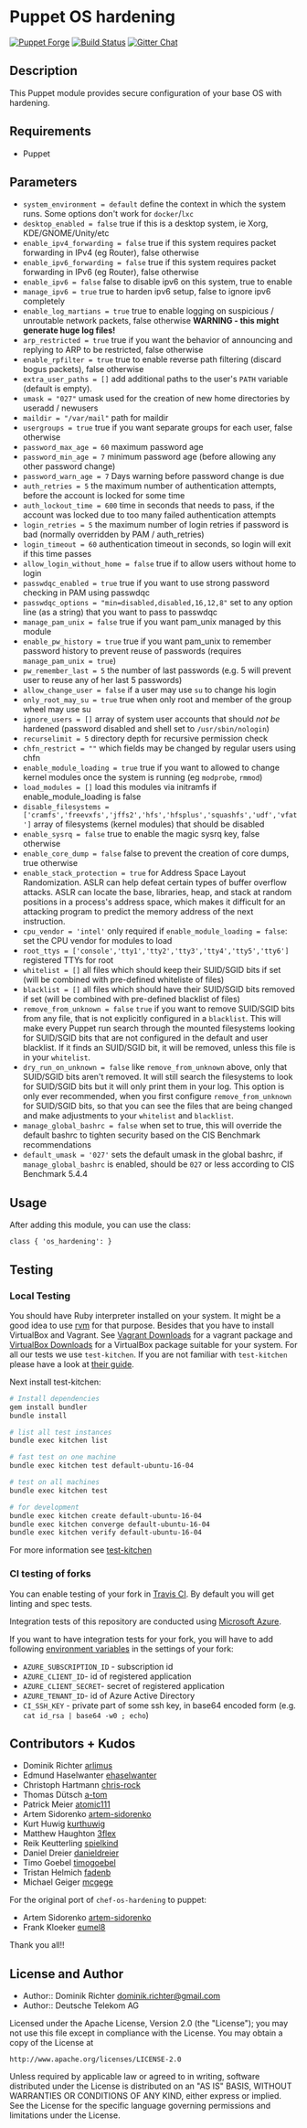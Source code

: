 # Puppet OS hardening

[![Puppet Forge](https://img.shields.io/puppetforge/dt/hardening/os_hardening.svg)][1]
[![Build Status](https://travis-ci.org/dev-sec/puppet-os-hardening.svg?branch=master)][2]
[![Gitter Chat](https://badges.gitter.im/Join%20Chat.svg)][3]

## Description

This Puppet module provides secure configuration of your base OS with hardening.

## Requirements

* Puppet

## Parameters

* `system_environment = default`
  define the context in which the system runs. Some options don't work for `docker`/`lxc`
* `desktop_enabled = false`
  true if this is a desktop system, ie Xorg, KDE/GNOME/Unity/etc
* `enable_ipv4_forwarding = false`
  true if this system requires packet forwarding in IPv4 (eg Router), false otherwise
* `enable_ipv6_forwarding = false`
  true if this system requires packet forwarding in IPv6 (eg Router), false otherwise
* `enable_ipv6 = false`
  false to disable ipv6 on this system, true to enable
* `manage_ipv6 = true`
  true to harden ipv6 setup, false to ignore ipv6 completely
* `enable_log_martians = true`
  true to enable logging on suspicious / unroutable network packets, false otherwise **WARNING - this might generate huge log files!**
* `arp_restricted = true`
  true if you want the behavior of announcing and replying to ARP to be restricted, false otherwise
* `enable_rpfilter = true`
  true to enable reverse path filtering (discard bogus packets), false otherwise
* `extra_user_paths = []`
  add additional paths to the user's `PATH` variable (default is empty).
* `umask = "027"`
  umask used for the creation of new home directories by useradd / newusers
* `maildir = "/var/mail"`
  path for maildir
* `usergroups = true`
  true if you want separate groups for each user, false otherwise
* `password_max_age = 60`
  maximum password age
* `password_min_age = 7`
  minimum password age (before allowing any other password change)
* `password_warn_age = 7`
  Days warning before password change is due
* `auth_retries = 5`
  the maximum number of authentication attempts, before the account is locked for some time
* `auth_lockout_time = 600`
  time in seconds that needs to pass, if the account was locked due to too many failed authentication attempts
* `login_retries = 5`
  the maximum number of login retries if password is bad (normally overridden by PAM / auth_retries)
* `login_timeout = 60`
  authentication timeout in seconds, so login will exit if this time passes
* `allow_login_without_home = false`
  true if to allow users without home to login
* `passwdqc_enabled = true`
  true if you want to use strong password checking in PAM using passwdqc
* `passwdqc_options = "min=disabled,disabled,16,12,8"`
  set to any option line (as a string) that you want to pass to passwdqc
* `manage_pam_unix = false`
  true if you want pam_unix managed by this module
* `enable_pw_history = true`
  true if you want pam_unix to remember password history to prevent reuse of passwords (requires `manage_pam_unix = true`)
* `pw_remember_last = 5`
  the number of last passwords (e.g. 5 will prevent user to reuse any of her last 5 passwords)
* `allow_change_user = false`
  if a user may use `su` to change his login
* `only_root_may_su = true`
  true when only root and member of the group wheel may use su
* `ignore_users = []`
  array of system user accounts that should _not be_ hardened (password disabled and shell set to `/usr/sbin/nologin`)
* `recurselimit = 5`
  directory depth for recursive permission check
* `chfn_restrict = ""`
  which fields may be changed by regular users using chfn
* `enable_module_loading = true`
  true if you want to allowed to change kernel modules once the system is running (eg `modprobe`, `rmmod`)
* `load_modules = []`
  load this modules via initramfs if enable_module_loading is false
* `disable_filesystems = ['cramfs','freevxfs','jffs2','hfs','hfsplus','squashfs','udf','vfat']`
  array of filesystems (kernel modules) that should be disabled
* `enable_sysrq = false`
  true to enable the magic sysrq key, false otherwise
* `enable_core_dump = false`
  false to prevent the creation of core dumps, true otherwise
* `enable_stack_protection = true`
  for Address Space Layout Randomization. ASLR can help defeat certain types of buffer overflow attacks. ASLR can locate the base, libraries, heap, and stack at random positions in a process's address space, which makes it difficult for an attacking program to predict the memory address of the next instruction.
* `cpu_vendor = 'intel'`
  only required if `enable_module_loading = false`: set the CPU vendor for modules to load
* `root_ttys = ['console','tty1','tty2','tty3','tty4','tty5','tty6']`
  registered TTYs for root
* `whitelist = []`
  all files which should keep their SUID/SGID bits if set (will be combined with pre-defined whiteliste of files)
* `blacklist = []`
  all files which should have their SUID/SGID bits removed if set (will be combined with pre-defined blacklist of files)
* `remove_from_unknown = false`
  `true` if you want to remove SUID/SGID bits from any file, that is not explicitly configured in a `blacklist`. This will make every Puppet run search through the mounted filesystems looking for SUID/SGID bits that are not configured in the default and user blacklist. If it finds an SUID/SGID bit, it will be removed, unless this file is in your `whitelist`.
* `dry_run_on_unknown = false`
  like `remove_from_unknown` above, only that SUID/SGID bits aren't removed. It will still search the filesystems to look for SUID/SGID bits but it will only print them in your log. This option is only ever recommended, when you first configure `remove_from_unknown` for SUID/SGID bits, so that you can see the files that are being changed and make adjustments to your `whitelist` and `blacklist`.
* `manage_global_bashrc = false`
  when set to true, this will override the default bashrc to tighten security based on the CIS Benchmark recommendations
* `default_umask = '027'`
  sets the default umask in the global bashrc, if `manage_global_bashrc` is enabled, should be `027` or less according to CIS Benchmark 5.4.4

## Usage

After adding this module, you can use the class:

    class { 'os_hardening': }

## Testing

### Local Testing

You should have Ruby interpreter installed on your system. It might be a good idea to use [rvm](https://rvm.io) for that purpose. Besides that you have to install VirtualBox and Vagrant. See [Vagrant Downloads](http://downloads.vagrantup.com/) for a vagrant package and [VirtualBox Downloads](https://www.virtualbox.org/wiki/Downloads) for a VirtualBox package suitable for your system. For all our tests we use `test-kitchen`. If you are not familiar with `test-kitchen` please have a look at [their guide](http://kitchen.ci/docs/getting-started).

Next install test-kitchen:

```bash
# Install dependencies
gem install bundler
bundle install

# list all test instances
bundle exec kitchen list

# fast test on one machine
bundle exec kitchen test default-ubuntu-16-04

# test on all machines
bundle exec kitchen test

# for development
bundle exec kitchen create default-ubuntu-16-04
bundle exec kitchen converge default-ubuntu-16-04
bundle exec kitchen verify default-ubuntu-16-04
```

For more information see [test-kitchen](http://kitchen.ci/docs/getting-started)

### CI testing of forks

You can enable testing of your fork in [Travis CI](http://travis-ci.org/). By default you will get linting and spec tests.

Integration tests of this repository are conducted using [Microsoft Azure](https://azure.microsoft.com/).

If you want to have integration tests for your fork, you will have to add following [environment variables](https://docs.travis-ci.com/user/environment-variables/#Defining-Variables-in-Repository-Settings) in the settings of your fork:

* `AZURE_SUBSCRIPTION_ID` - subscription id
* `AZURE_CLIENT_ID`- id of registered application
* `AZURE_CLIENT_SECRET`- secret of registered application
* `AZURE_TENANT_ID`- id of Azure Active Directory
* `CI_SSH_KEY` - private part of some ssh key, in base64 encoded form (e.g. `cat id_rsa | base64 -w0 ; echo`)

## Contributors + Kudos

* Dominik Richter [arlimus](https://github.com/arlimus)
* Edmund Haselwanter [ehaselwanter](https://github.com/ehaselwanter)
* Christoph Hartmann [chris-rock](https://github.com/chris-rock)
* Thomas Dütsch [a-tom](https://github.com/a-tom)
* Patrick Meier [atomic111](https://github.com/atomic111)
* Artem Sidorenko [artem-sidorenko](https://github.com/artem-sidorenko)
* Kurt Huwig [kurthuwig](https://github.com/kurthuwig)
* Matthew Haughton [3flex](https://github.com/3flex)
* Reik Keutterling [spielkind](https://github.com/spielkind)
* Daniel Dreier [danieldreier](https://github.com/danieldreier)
* Timo Goebel [timogoebel](https://github.com/timogoebel)
* Tristan Helmich [fadenb](https://github.com/fadenb)
* Michael Geiger [mcgege](https://github.com/mcgege)

For the original port of `chef-os-hardening` to puppet:

* Artem Sidorenko [artem-sidorenko](https://github.com/artem-sidorenko)
* Frank Kloeker [eumel8](https://github.com/eumel8)

Thank you all!!

## License and Author

* Author:: Dominik Richter <dominik.richter@gmail.com>
* Author:: Deutsche Telekom AG

Licensed under the Apache License, Version 2.0 (the "License");
you may not use this file except in compliance with the License.
You may obtain a copy of the License at

    http://www.apache.org/licenses/LICENSE-2.0

Unless required by applicable law or agreed to in writing, software
distributed under the License is distributed on an "AS IS" BASIS,
WITHOUT WARRANTIES OR CONDITIONS OF ANY KIND, either express or implied.
See the License for the specific language governing permissions and
limitations under the License.

[1]: https://forge.puppet.com/hardening/os_hardening
[2]: https://travis-ci.org/dev-sec/puppet-os-hardening
[3]: https://gitter.im/dev-sec/general
